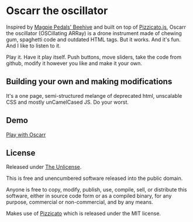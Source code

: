 # Oscarr the oscillator

Inspired by [Magpie Pedals' Beehive](https://www.magpiepedals.com/shop/product/the-beehive) and built on top of [Pizzicato.js](https://alemangui.github.io/pizzicato/), Oscarr the oscillator (OSCillating ARRay) is a drone instrument made of chewing gum, spaghetti code and outdated HTML tags. But it works. And it's fun. And I like to listen to it.

Play it. Have it play itself. Push buttons, move sliders, take the code from github, modify it however you like and make it your own.

## Building your own and making modifications
It's a one page, semi-structured melange of deprecated html, unscalable CSS and mostly unCamelCased JS. Do your worst.

## Demo
[Play with Oscarr](https://www.tomhubbardgreen.co.uk/oscarr/index.html)

## License
Released under [The Unlicense](https://github.com/thubbs/oscarrlator/blob/main/LICENSE).

This is free and unencumbered software released into the public domain.

Anyone is free to copy, modify, publish, use, compile, sell, or
distribute this software, either in source code form or as a compiled
binary, for any purpose, commercial or non-commercial, and by any
means.

Makes use of [Pizzicato](https://github.com/alemangui/pizzicato) which is released under the MIT license.
